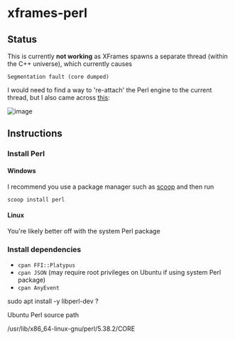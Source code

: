 # xframes-perl

## Status

This is currently **not working** as XFrames spawns a separate thread (within the C++ universe), which currently causes

`Segmentation fault (core dumped)`

I would need to find a way to 're-attach' the Perl engine to the current thread, but I also came across [this](https://github.com/PerlFFI/FFI-Platypus?tab=readme-ov-file#i-get-seg-faults-on-some-platforms-but-not-others-with-a-library-using-pthreads):

![image](https://github.com/user-attachments/assets/f1ec0bfd-eebb-48e3-ba78-bc8b0e7392d4)


## Instructions

### Install Perl

#### Windows

I recommend you use a package manager such as [scoop](https://scoop.sh/) and then run

`scoop install perl`

#### Linux

You're likely better off with the system Perl package

### Install dependencies

- `cpan FFI::Platypus`
- `cpan JSON` (may require root privileges on Ubuntu if using system Perl package)
- `cpan AnyEvent`

sudo apt install -y libperl-dev ?

Ubuntu Perl source path

/usr/lib/x86_64-linux-gnu/perl/5.38.2/CORE
